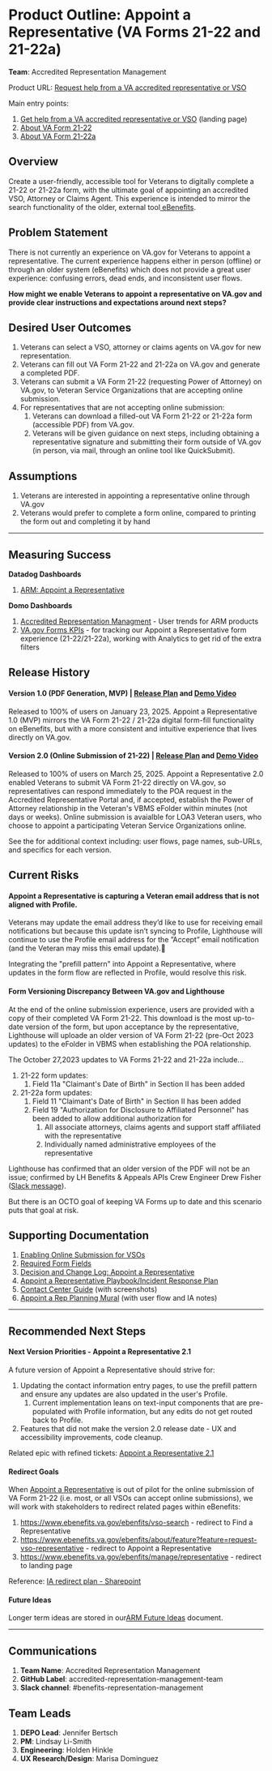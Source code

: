 # **Product Outline: Appoint a Representative (VA Forms 21-22 and 21-22a)**

**Team**: Accredited Representation Management

Product URL: [Request help from a VA accredited representative or VSO](https://www.va.gov/get-help-from-accredited-representative/appoint-rep)

Main entry points:
1. [Get help from a VA accredited representative or VSO](https://www.va.gov/get-help-from-accredited-representative/) (landing page)
2. [About VA Form 21-22](https://www.va.gov/find-forms/about-form-21-22/)
3. [About VA Form 21-22a](https://www.va.gov/find-forms/about-form-21-22a/)


## **Overview**

Create a user-friendly, accessible tool for Veterans to digitally complete a 21-22 or 21-22a form, with the ultimate goal of appointing an accredited VSO, Attorney or Claims Agent. This experience is intended to mirror the search functionality of the older, external tool[ eBenefits](https://www.docstomarkdown.pro/convert-markdown-to-google-docs-online/%5Burl%5D\(https://www.ebenefits.va.gov/ebenefits/vso-search\)).


## **Problem Statement**

There is not currently an experience on VA.gov for Veterans to appoint a representative. The current experience happens either in person (offline) or through an older system (eBenefits) which does not provide a great user experience: confusing errors, dead ends, and inconsistent user flows.

**How might we enable Veterans to appoint a representative on VA.gov and provide clear instructions and expectations around next steps?**


## **Desired User Outcomes**

1. Veterans can select a VSO, attorney or claims agents on VA.gov for new representation.
3. Veterans can fill out VA Form 21-22 and 21-22a on VA.gov and generate a completed PDF.
4. Veterans can submit a VA Form 21-22 (requesting Power of Attorney) on VA.gov, to Veteran Service Organizations that are accepting online submission.
5. For representatives that are not accepting online submission:
   1. Veterans can download a filled-out VA Form 21-22 or 21-22a form (accessible PDF) from VA.gov.
   2. Veterans will be given guidance on next steps, including obtaining a representative signature and submitting their form outside of VA.gov (in person, via mail, through an online tool like QuickSubmit).


## **Assumptions**

1. Veterans are interested in appointing a representative online through VA.gov
2. Veterans would prefer to complete a form online, compared to printing the form out and completing it by hand
---

## **Measuring Success**

**Datadog Dashboards**
1. [ARM: Appoint a Representative](https://vagov.ddog-gov.com/dashboard/iiz-nnm-2em/arm-appoint-a-representative?fromUser=false&offset=0&refresh_mode=monthly&from_ts=1751353200032&to_ts=1753980942350&live=true)

**Domo Dashboards**
1. [Accredited Representation Managment](https://va-gov.domo.com/page/1897070864) - User trends for ARM products
2. [VA.gov Forms KPIs](https://va-gov.domo.com/page/447193050) - for tracking our Appoint a Representative form experience (21-22/21-22a), working with Analytics to get rid of the extra filters

## **Release History**

#### Version 1.0 (PDF Generation, MVP) | [Release Plan](https://github.com/department-of-veterans-affairs/va.gov-team/blob/master/products/accredited-representation-management/product-documentation/appoint-a-representative/release-plan-appoint-a-representative-1.0.md) and [Demo Video](https://dvagov.sharepoint.com/:v:/r/sites/vaabdvro/Shared%20Documents/Accredited%20Representation%20Management/Product%20Information/Product%20Demo%20Recordings/Appoint%20a%20Representative%20-%20PDF%20Generation%20Demo.mp4?csf=1&web=1&e=Z6NxVn)

Released to 100% of users on January 23, 2025. Appoint a Representative 1.0 (MVP) mirrors the VA Form 21-22 / 21-22a digital form-fill functionality on eBenefits, but with a more consistent and intuitive experience that lives directly on VA.gov. 

#### Version 2.0 (Online Submission of 21-22) | [Release Plan](https://github.com/department-of-veterans-affairs/va.gov-team/blob/master/products/accredited-representation-management/product-documentation/appoint-a-representative/release-plan-appoint-a-representative-2.0.md) and [Demo Video](https://dvagov.sharepoint.com/:v:/r/sites/vaabdvro/Shared%20Documents/Accredited%20Representation%20Management/Product%20Information/Product%20Demo%20Recordings/Appoint%20a%20Representative%20-%20Online%20Submission%20Demo.mp4?csf=1&web=1&e=6fZuue)

Released to 100% of users on March 25, 2025. Appoint a Representative 2.0 enabled Veterans to submit VA Form 21-22 directly on VA.gov, so representatives can respond immediately to the POA request in the Accredited Representative Portal and, if accepted, establish the Power of Attorney relationship in the Veteran's VBMS eFolder within minutes (not days or weeks). Online submission is avaialble for LOA3 Veteran users, who choose to appoint a participating Veteran Service Organizations online.

See the for additional context including: user flows, page names, sub-URLs, and specifics for each version.

## Current Risks

#### Appoint a Representative is capturing a Veteran email address that is not aligned with Profile.
Veterans may update the email address they’d like to use for receiving email notifications but because this update isn’t syncing to Profile, Lighthouse will continue to use the Profile email address for the ”Accept” email notification (and the Veteran may miss this email update).

Integrating the "prefill pattern" into Appoint a Representative, where updates in the form flow are reflected in Profile, would resolve this risk.

#### Form Versioning Discrepancy Between VA.gov and Lighthouse

At the end of the online submission experience, users are provided with a copy of their completed VA Form 21-22. This download is the most up-to-date version of the form, but upon acceptance by the representative, Lighthouse will uploade an older version of VA Form 21-22 (pre-Oct 2023 updates) to the eFolder in VBMS when establishing the POA relationship. 

The October 27,2023 updates to VA Forms 21-22 and 21-22a include...

1. 21-22 form updates:
   1. Field 11a "Claimant's Date of Birth" in Section II has been added
2. 21-22a form updates:
   1. Field 11 "Claimant's Date of Birth" in Section II has been added
   2. Field 19 "Authorization for Disclosure to Affiliated Personnel" has been added to allow additional authorization for
      1. All associate attorneys, claims agents and support staff affiliated with the representative
      2. Individually named administrative employees of the representative
         
Lighthouse has confirmed that an older version of the PDF will not be an issue; confirmed by LH Benefits & Appeals APIs Crew Engineer Drew Fisher ([Slack message](https://dsva.slack.com/archives/C063D0M76HX/p1706308610572019?thread_ts=1706119737.834139&cid=C063D0M76HX)).

But there is an OCTO goal of keeping VA Forms up to date and this scenario puts that goal at risk.

## **Supporting Documentation**

1. [Enabling Online Submission for VSOs](https://github.com/department-of-veterans-affairs/va.gov-team/blob/master/products/accredited-representation-management/product-documentation/appoint-a-representative/enabling-online-submission-for-vsos.md)
2. [Required Form Fields](https://github.com/department-of-veterans-affairs/va.gov-team/blob/master/products/accredited-representation-management/product-documentation/appoint-a-representative/required-form-fields.md)
3. [Decision and Change Log: Appoint a Representative](https://github.com/department-of-veterans-affairs/va.gov-team/blob/master/products/accredited-representation-management/product-documentation/appoint-a-representative/decision-change-log-appoint-a-representative.md)
4. [Appoint a Representative Playbook/Incident Response Plan](https://github.com/department-of-veterans-affairs/va.gov-team/blob/master/products/accredited-representation-management/product-documentation/appoint-a-representative/launch-materials/product-playbook-incident-response-plan.md)
5. [Contact Center Guide](https://github.com/department-of-veterans-affairs/va.gov-team/tree/master/products/accredited-representation-management/product-documentation/appoint-a-representative/contact-center) (with screenshots)
6. [Appoint a Rep Planning Mural](https://app.mural.co/t/departmentofveteransaffairs9999/m/departmentofveteransaffairs9999/1714785369605/65b1ce20d08478615fe2ef8c347cf19305cbffab) (with user flow and IA notes)

---

## **Recommended Next Steps**

#### Next Version Priorities - Appoint a Representative 2.1
A future version of Appoint a Representative should strive for:
1. Updating the contact information entry pages, to use the prefill pattern and ensure any updates are also updated in the user's Profile.
   1. Current implementation leans on text-input components that are pre-populated with Profile information, but any edits do not get routed back to Profile.
2. Features that did not make the version 2.0 release date - UX and accessibility improvements, code cleanup.

Related epic with refined tickets: [Appoint a Representative 2.1](https://github.com/orgs/department-of-veterans-affairs/projects/1180/views/34)

#### Redirect Goals

When [Appoint a Representative](https://github.com/department-of-veterans-affairs/va.gov-team/tree/master/products/accredited-representation-management/product-documentation/appoint-a-representative) is out of pilot for the online submission of VA Form 21-22 (i.e. most, or all VSOs can accept online submissions), we will work with stakeholders to redirect related pages within eBenefits:
1. https://www.ebenefits.va.gov/ebenfits/vso-search - redirect to Find a Representative
2. https://www.ebenefits.va.gov/ebenfits/about/feature?feature=request-vso-representative - redirect to Appoint a Representative
3. https://www.ebenefits.va.gov/ebenfits/manage/representative - redirect to landing page

Reference: [IA redirect plan - Sharepoint](https://dvagov.sharepoint.com/:w:/r/sites/SitewideCAIA/_layouts/15/Doc.aspx?sourcedoc=%7B203EE57C-1260-4A20-9981-40A7396FB36A%7D&file=0.0%20Redirect%20plan.docx&action=default&mobileredirect=true)

#### Future Ideas
Longer term ideas are stored in our[ARM Future Ideas](https://dvagov.sharepoint.com/:w:/r/sites/vaabdvro/Shared%20Documents/Accredited%20Representation%20Management/ARM%20Future%20Ideas.docx?d=wfe95a788166e4670bfda5a59798550d7&csf=1&web=1&e=7iFIw0) document.

---

## **Communications**

1. **Team Name**: Accredited Representation Management
2. **GitHub Label**: accredited-representation-management-team
3. **Slack channel**: #benefits-representation-management


## **Team Leads**

1. **DEPO Lead**: Jennifer Bertsch
2. **PM**: Lindsay Li-Smith
3. **Engineering**: Holden Hinkle
4. **UX Research/Design**: Marisa Dominguez
